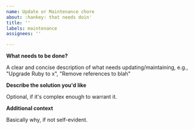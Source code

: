 ```yaml
---
name: Update or Maintenance chore
about: :hankey: that needs doin'
title: ''
labels: maintenance
assignees: ''

---
```


**What needs to be done?**

A clear and concise description of what needs updating/maintaining, e.g., "Upgrade Ruby to x", "Remove references to blah"

**Describe the solution you'd like**

Optional, if it's complex enough to warrant it.

**Additional context**

Basically why, if not self-evident.
